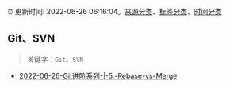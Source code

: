 :alarm_clock: 更新时间: 2022-06-26 06:16:04。[来源分类](../README.md)、[标签分类](../TAGS.md)、[时间分类](../TIMELINE.md)

## Git、SVN


> 关键字：`Git`、`SVN`



- [2022-06-26-Git进阶系列-|-5.-Rebase-vs-Merge](https://toutiao.io/k/tc5wxmx) 